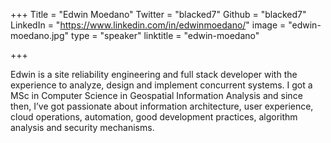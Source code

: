 +++
Title = "Edwin Moedano"
Twitter = "blacked7"
Github = "blacked7"
LinkedIn = "https://www.linkedin.com/in/edwinmoedano/"
image = "edwin-moedano.jpg"
type = "speaker"
linktitle = "edwin-moedano"

+++

Edwin is a site reliability engineering and full stack developer with the experience to analyze, design and implement concurrent systems. I got a MSc in Computer Science in Geospatial Information Analysis and since then, I’ve got passionate about information architecture, user experience, cloud operations, automation, good development practices, algorithm analysis and security mechanisms.

